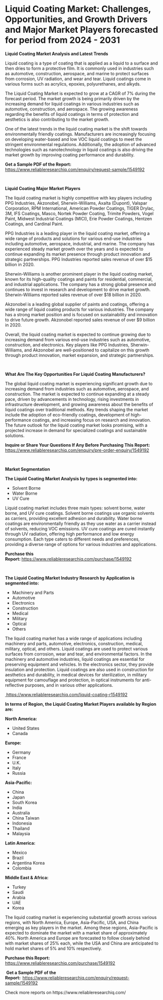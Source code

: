 <p><h1>Liquid Coating Market: Challenges, Opportunities, and Growth Drivers and Major Market Players forecasted for period from 2024 - 2031</h1></p><p><strong>Liquid Coating Market Analysis and Latest Trends</strong></p>
<p><p>Liquid coating is a type of coating that is applied as a liquid to a surface and then dries to form a protective film. It is commonly used in industries such as automotive, construction, aerospace, and marine to protect surfaces from corrosion, UV radiation, and wear and tear. Liquid coatings come in various forms such as acrylics, epoxies, polyurethanes, and alkyds.</p><p>The Liquid Coating Market is expected to grow at a CAGR of 7% during the forecast period. The market growth is being primarily driven by the increasing demand for liquid coatings in various industries such as automotive, construction, and aerospace. The growing awareness regarding the benefits of liquid coatings in terms of protection and aesthetics is also contributing to the market growth.</p><p>One of the latest trends in the liquid coating market is the shift towards environmentally friendly coatings. Manufacturers are increasingly focusing on developing water-based and low VOC liquid coatings to meet the stringent environmental regulations. Additionally, the adoption of advanced technologies such as nanotechnology in liquid coatings is also driving the market growth by improving coating performance and durability.</p></p>
<p><strong>Get a Sample PDF of the Report:&nbsp;</strong> <a href="https://www.reliableresearchiq.com/enquiry/request-sample/1549192">https://www.reliableresearchiq.com/enquiry/request-sample/1549192</a></p>
<p>&nbsp;</p>
<p><strong>Liquid Coating Major Market Players</strong></p>
<p><p>The liquid coating market is highly competitive with key players including PPG Industries, Akzonobel, Sherwin-Williams, Axalta (Dupont), Valspar Corporation, RPM International, American Powder Coatings, TIGER Drylac, 3M, IFS Coatings, Masco, Nortek Powder Coating, Trimite Powders, Vogel Paint, Midwest Industrial Coatings (MICI), Erie Powder Coatings, Hentzen Coatings, and Cardinal Paint. </p><p>PPG Industries is a leading player in the liquid coating market, offering a wide range of products and solutions for various end-use industries including automotive, aerospace, industrial, and marine. The company has experienced steady market growth over the years and is expected to continue expanding its market presence through product innovation and strategic partnerships. PPG Industries reported sales revenue of over $15 billion in 2020.</p><p>Sherwin-Williams is another prominent player in the liquid coating market, known for its high-quality coatings and paints for residential, commercial, and industrial applications. The company has a strong global presence and continues to invest in research and development to drive market growth. Sherwin-Williams reported sales revenue of over $18 billion in 2020.</p><p>Akzonobel is a leading global supplier of paints and coatings, offering a wide range of liquid coating products for various industries. The company has a strong market position and is focused on sustainability and innovation to drive future growth. Akzonobel reported sales revenue of over $9 billion in 2020.</p><p>Overall, the liquid coating market is expected to continue growing due to increasing demand from various end-use industries such as automotive, construction, and electronics. Key players like PPG Industries, Sherwin-Williams, and Akzonobel are well-positioned to capitalize on this growth through product innovation, market expansion, and strategic partnerships.</p></p>
<p>&nbsp;</p>
<p><strong>What Are The Key Opportunities For Liquid Coating Manufacturers?</strong></p>
<p><p>The global liquid coating market is experiencing significant growth due to increasing demand from industries such as automotive, aerospace, and construction. The market is expected to continue expanding at a steady pace, driven by advancements in technology, rising investments in infrastructure development, and growing awareness about the benefits of liquid coatings over traditional methods. Key trends shaping the market include the adoption of eco-friendly coatings, development of high-performance coatings, and increasing focus on research and innovation. The future outlook for the liquid coating market looks promising, with a projected increase in demand for specialized coatings and sustainable solutions.</p></p>
<p><strong>Inquire or Share Your Questions If Any Before Purchasing This Report:</strong> <a href="https://www.reliableresearchiq.com/enquiry/pre-order-enquiry/1549192">https://www.reliableresearchiq.com/enquiry/pre-order-enquiry/1549192</a></p>
<p>&nbsp;</p>
<p><strong>Market Segmentation</strong></p>
<p><strong>The Liquid Coating Market Analysis by types is segmented into:</strong></p>
<p><ul><li>Solvent Borne</li><li>Water Borne</li><li>UV Cure</li></ul></p>
<p><p>Liquid coating market includes three main types: solvent borne, water borne, and UV cure coatings. Solvent borne coatings use organic solvents as carriers, providing excellent adhesion and durability. Water borne coatings are environmentally friendly as they use water as a carrier instead of solvents, reducing VOC emissions. UV cure coatings are cured instantly through UV radiation, offering high performance and low energy consumption. Each type caters to different needs and preferences, providing a diverse range of options for various industries and applications.</p></p>
<p><strong>Purchase this Report:&nbsp;</strong><a href="https://www.reliableresearchiq.com/purchase/1549192">https://www.reliableresearchiq.com/purchase/1549192</a></p>
<p>&nbsp;</p>
<p><strong>The Liquid Coating Market Industry Research by Application is segmented into:</strong></p>
<p><ul><li>Machinery and Parts</li><li>Automotive</li><li>Electronics</li><li>Construction</li><li>Medical</li><li>Military</li><li>Optical</li><li>Others</li></ul></p>
<p><p>The liquid coating market has a wide range of applications including machinery and parts, automotive, electronics, construction, medical, military, optical, and others. Liquid coatings are used to protect various surfaces from corrosion, wear and tear, and environmental factors. In the machinery and automotive industries, liquid coatings are essential for preserving equipment and vehicles. In the electronics sector, they provide insulation and protection. Liquid coatings are also used in construction for aesthetics and durability, in medical devices for sterilization, in military equipment for camouflage and protection, in optical instruments for anti-reflective purposes, and in various other applications.</p></p>
<p><a href="https://www.reliableresearchiq.com/liquid-coating-r1549192">&nbsp;https://www.reliableresearchiq.com/liquid-coating-r1549192</a></p>
<p><strong>In terms of Region, the Liquid Coating Market Players available by Region are:</strong></p>
<p>
    <p> <strong> North America: </strong>
        <ul>
            <li>United States</li>
            <li>Canada</li>
        </ul>
        </p> 
    <p> <strong> Europe: </strong>
        <ul>
            <li>Germany</li>
            <li>France</li>
            <li>U.K.</li>
            <li>Italy</li>
            <li>Russia</li>
        </ul>
        </p> 
    <p> <strong> Asia-Pacific: </strong>
        <ul>
            <li>China</li>
            <li>Japan</li>
            <li>South Korea</li>
            <li>India</li>
            <li>Australia</li>
            <li>China Taiwan</li>
            <li>Indonesia</li>
            <li>Thailand</li>
            <li>Malaysia</li>
        </ul>
        </p> 
    <p> <strong> Latin America: </strong>
        <ul>
            <li>Mexico</li>
            <li>Brazil</li>
            <li>Argentina Korea</li>
            <li>Colombia</li>
        </ul>
        </p> 
    <p> <strong> Middle East & Africa: </strong>
        <ul>
            <li>Turkey</li>
            <li>Saudi</li>
            <li>Arabia</li>
            <li>UAE</li>
            <li>Korea</li>
        </ul>
    </p>
    </p>
<p><p>The liquid coating market is experiencing substantial growth across various regions, with North America, Europe, Asia-Pacific, USA, and China emerging as key players in the market. Among these regions, Asia-Pacific is expected to dominate the market with a market share of approximately 40%. North America and Europe are forecasted to follow closely behind with market shares of 25% each, while the USA and China are anticipated to hold market shares of 5% and 10% respectively.</p></p>
<p><strong>Purchase this Report: </strong><a href="https://www.reliableresearchiq.com/purchase/1549192">https://www.reliableresearchiq.com/purchase/1549192</a></p>
<p>&nbsp;<strong>Get a Sample PDF of the Report:&nbsp;&nbsp;</strong><a href="https://www.reliableresearchiq.com/enquiry/request-sample/1549192">https://www.reliableresearchiq.com/enquiry/request-sample/1549192</a></p>
<p><strong></strong></p>
<p>Check more reports on https://www.reliableresearchiq.com/</p>